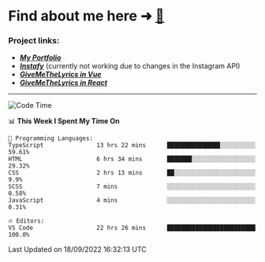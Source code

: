 # Find about me here ➜ [🧑](https://pauabella.dev)

### Project links:
- ***[My Portfolio](https://pauabella.dev)***
- ***[Instafy](https://instafy.me)*** (currently not working due to changes in the Instagram API)
- ***[GiveMeTheLyrics in Vue](https://lyrics.pauabella.dev)***
- ***[GiveMeTheLyrics in React](https://pauabella.dev/GiveMeTheLyrics)***

---
<!--START_SECTION:waka-->
![Code Time](http://img.shields.io/badge/Code%20Time-1%2C449%20hrs%2021%20mins-blue)

📊 **This Week I Spent My Time On** 

```text
💬 Programming Languages: 
TypeScript               13 hrs 22 mins      ███████████████░░░░░░░░░░   59.61% 
HTML                     6 hrs 34 mins       ███████░░░░░░░░░░░░░░░░░░   29.32% 
CSS                      2 hrs 13 mins       ██░░░░░░░░░░░░░░░░░░░░░░░   9.9% 
SCSS                     7 mins              ░░░░░░░░░░░░░░░░░░░░░░░░░   0.58% 
JavaScript               4 mins              ░░░░░░░░░░░░░░░░░░░░░░░░░   0.31%

🔥 Editors: 
VS Code                  22 hrs 26 mins      █████████████████████████   100.0%

```


 Last Updated on 18/09/2022 16:32:13 UTC
<!--END_SECTION:waka-->
